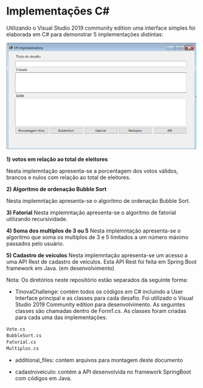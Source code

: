 # Implementações C#

Utilizando o Visual Studio 2019 community edition uma interface simples foi elaborada em C# para demonstrar 5 implementações distintas:

![Main User interface](https://github.com/rogeriodcb/desafioscsharp/blob/main/additional_files/csharphmi.png)

**1) votos em relação ao total de eleitores**

Nesta implemntação apresenta-se a porcentagem dos votos válidos, brancos e nulos com relação ao total de eleitores.


**2) Algoritmo de ordenação Bubble Sort**

Nesta implemntação apresenta-se o algoritmo de ordenação Bubble Sort.

**3) Fatorial**
Nesta implemntação apresenta-se o algoritmo de fatorial utilizando recursividade.

**4) Soma dos multiplos de 3 ou 5**
Nesta implemntação apresenta-se o algoritmo que soma os multiplos de 3 e 5 limitados a um número máximo passados pelo usuário.

**5) Cadastro de veículos**
Nesta implemntação apresenta-se um acesso a uma API Rest de cadastro de veículos. Esta API Rest foi feita em Spring Boot framework em Java.
(em desenvolvimento)


Nota: Os diretórios neste repositório estão separados da seguinte forma:
- TinovaChallenge: contém todos os códigos em C# incluindo a User Interface principal e as classes para cada desafio. Foi utilizado o Visual Studio 2019 Community edition para desenvolvimento. 
As seguintes classes são chamadas dentro de Form1.cs. As classes foram criadas para cada uma das implementações.

```bash
Vote.cs
BubbleSort.cs
Fatorial.cs
Multiplos.cs
```
- additional_files: contem arquivos para montagem deste documento

- cadastroveiculo: contém a API desenvolvida no framework SpringBoot com códigos em Java.



